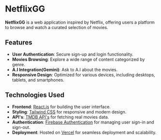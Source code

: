 # NetflixGG

**NetflixGG** is a web application inspired by Netflix, offering users a platform to browse and watch a curated selection of movies.

## Features

- **User Authentication**: Secure sign-up and login functionality.
- **Movies Browsing**: Explore a wide range of content categorized by genre.
- **A.I Integration(Gemini)**: Ask to A.I about the movies.
- **Responsive Design**: Optimized for various devices, including desktops, tablets, and smartphones.

## Technologies Used

- **Frontend**: [React.js](https://reactjs.org/) for building the user interface.
- **Styling**: [Tailwind CSS](https://tailwindcss.com/) for responsive and modern design.
- **API's**: [TMDB API's](https://www.themoviedb.org/) for fetching real movies data.
- **Authentication**: [Firebase Authentication](https://firebase.google.com/products/auth) for managing user sign-in and sign-out.
- **Deployment**: Hosted on [Vercel](https://vercel.com/) for seamless deployment and scalability.
